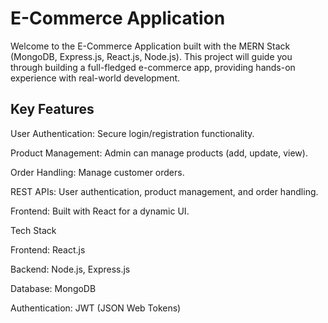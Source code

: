 # E-Commerce Application
Welcome to the E-Commerce Application built with the MERN Stack (MongoDB, Express.js, React.js, Node.js). This project will guide you through building a full-fledged e-commerce app, providing hands-on experience with real-world development.

## Key Features
User Authentication: Secure login/registration functionality.

Product Management: Admin can manage products (add, update, view).

Order Handling: Manage customer orders.

REST APIs: User authentication, product management, and order handling.

Frontend: Built with React for a dynamic UI.

Tech Stack

Frontend: React.js

Backend: Node.js, Express.js

Database: MongoDB

Authentication: JWT (JSON Web Tokens)
